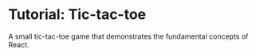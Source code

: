 # Tutorial: Tic-tac-toe

A small tic-tac-toe game that demonstrates the fundamental concepts of React.
